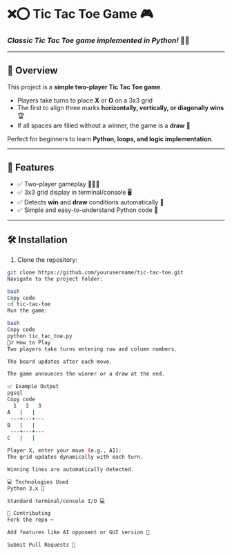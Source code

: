# ❌⭕ Tic Tac Toe Game 🎮

### *Classic Tic Tac Toe game implemented in Python!* 🐍✨

---

## 🧐 Overview
This project is a **simple two-player Tic Tac Toe game**.  
- Players take turns to place **X** or **O** on a 3x3 grid  
- The first to align three marks **horizontally, vertically, or diagonally wins** 🏆  
- If all spaces are filled without a winner, the game is a **draw** 🤝  

Perfect for beginners to learn **Python, loops, and logic implementation**.  

---

## 🌟 Features
- ✅ Two-player gameplay 🧑‍🤝‍🧑  
- ✅ 3x3 grid display in terminal/console 🖥️  
- ✅ Detects **win** and **draw** conditions automatically 🎯  
- ✅ Simple and easy-to-understand Python code 🐍  

---

## 🛠 Installation
1. Clone the repository:  
```bash
git clone https://github.com/yourusername/tic-tac-toe.git
Navigate to the project folder:

bash
Copy code
cd tic-tac-toe
Run the game:

bash
Copy code
python tic_tac_toe.py
🏃‍♂️ How to Play
Two players take turns entering row and column numbers.

The board updates after each move.

The game announces the winner or a draw at the end.

📈 Example Output
pgsql
Copy code
  1   2   3
A   |   |  
 ---+---+---
B   |   |  
 ---+---+---
C   |   |  

Player X, enter your move (e.g., A1):
The grid updates dynamically with each turn.

Winning lines are automatically detected.

💻 Technologies Used
Python 3.x 🐍

Standard terminal/console I/O 💻

🤝 Contributing
Fork the repo ✂️

Add features like AI opponent or GUI version 🎨

Submit Pull Requests 💌
